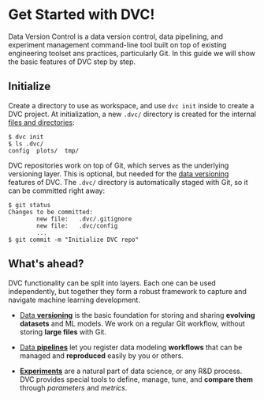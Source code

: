 # Get Started with DVC!

Data Version Control is a data version control, data pipelining, and experiment
management command-line tool built on top of existing engineering toolset ans
practices, particularly Git. In this guide we will show the basic features of
DVC step by step.

## Initialize

Create a directory to use as <abbr>workspace</abbr>, and use `dvc init` inside
to create a <abbr>DVC project</abbr>. At initialization, a new `.dvc/` directory
is created for the internal
[files and directories](/doc/user-guide/dvc-files-and-directories):

```dvc
$ dvc init
$ ls .dvc/
config  plots/  tmp/
```

<abbr>DVC repositories</abbr> work on top of Git, which serves as the underlying
versioning layer. This is optional, but needed for the
[data versioning](/doc/tutorials/get-started/data-versioning) features of DVC.
The `.dvc/` directory is automatically staged with Git, so it can be committed
right away:

```dvc
$ git status
Changes to be committed:
        new file:   .dvc/.gitignore
        new file:   .dvc/config
        ...
$ git commit -m "Initialize DVC repo"
```

## What's ahead?

DVC functionality can be split into layers. Each one can be used independently,
but together they form a robust framework to capture and navigate machine
learning development.

- [Data **versioning**](/doc/tutorials/get-started/data-versioning) is the basic
  foundation for storing and sharing **evolving datasets** and ML models. We
  work on a regular Git workflow, without storing **large files** with Git.

- [Data **pipelines**](/doc/tutorials/get-started/data-pipelines) let you
  register data modeling **workflows** that can be managed and **reproduced**
  easily by you or others.

- [**Experiments**](/doc/tutorials/get-started/experiments) are a natural part
  of data science, or any R&D process. DVC provides special tools to define,
  manage, tune, and **compare them** through _parameters_ and _metrics_.

